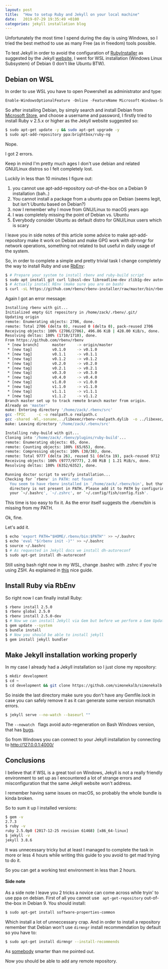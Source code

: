 ```yaml
---
layout: post
title:  "How to setup Ruby and Jekyll on your local machine"
date:   2019-07-29 19:35:49 +0100
categories: jekyll installation blog
---
```


Unfortunately the most time I spend during the day is using Windows, so I tried the best method to use as many Free (as in freedom) tools possible. 

To test Jekyll in order to avoid the configuration of [RubyInstaller](https://rubyinstaller.org/) as suggested by the Jekyll [website](https://jekyllrb.com/docs/installation/windows/), I went for WSL installation (Windows Linux Subsystem) of Debian (I don't like Ubuntu BTW).

## Debian on WSL
In order to use WSL you have to open Powershell as administrator and type:

```powershell
Enable-WindowsOptionalFeature -Online -FeatureName Microsoft-Windows-Subsystem-Linux
```

So after installing Debian, by simply search and install Debian from [Microsoft Store](https://www.microsoft.com/store/productId/9MSVKQC78PK6), and choose a username and password, I firstly tried to install Ruby v 2.5.x or higher as the Jekyll website suggested so:
```bash
$ sudo apt-get update -y && sudo apt-get upgrade -y
$ sudo apt-add-repository ppa:brightbox/ruby-ng
```
Nope.

I got 2 errors.

Keep in mind I'm pretty much ages I don't use debian and related GNU/Linux distros so I felt completely lost. 

Luckily in less than 10 minutes I figure out:

1. you cannot use apt-add-repository out-of-the-box on a Debian 9 installation (bah..)
2. You cannot install a package from a ubuntu ppa on Debian (seems legit, but isn't Ubuntu based on Debian?)
3. now I remember why I move from GNU/Linux to macOS years ago
4. I was completely missing the point of Debian vs. Ubuntu
5. Everybody consider Ubuntu as default distro for GNU/Linux users which is scary 

I leave you in side notes of this article some advice to make apt-add-repository make it work on Debian and make GPG work with dirmngr for network operations, something not related to but useful in daily usage of the system.  

So, in order to complete a simple and pretty trivial task I change completely the way to install Ruby and use [RbEnv](https://github.com/rbenv/rbenv):
```bash
$ # Prepare your system to install rbenv and ruby-build script
$ sudo apt install git curl libssl-dev libreadline-dev zlib1g-dev autoconf bison build-essential libyaml-dev libreadline-dev libncurses5-dev libffi-dev libgdbm-dev
$ # Actually install REnv (make sure you are on bash)
$ curl -sL https://github.com/rbenv/rbenv-installer/raw/master/bin/rbenv-installer | bash -
```
Again I got an error message:
```bash
Installing rbenv with git...
Initialized empty Git repository in /home/zack/.rbenv/.git/
Updating origin
remote: Enumerating objects: 2706, done.
remote: Total 2706 (delta 0), reused 0 (delta 0), pack-reused 2706
Receiving objects: 100% (2706/2706), 496.86 KiB | 428.00 KiB/s, done.
Resolving deltas: 100% (1710/1710), done.
From https://github.com/rbenv/rbenv
 * [new branch]      master     -> origin/master
 * [new tag]         v0.1.0     -> v0.1.0
 * [new tag]         v0.1.1     -> v0.1.1
 * [new tag]         v0.1.2     -> v0.1.2
 * [new tag]         v0.2.0     -> v0.2.0
 * [new tag]         v0.2.1     -> v0.2.1
 * [new tag]         v0.3.0     -> v0.3.0
 * [new tag]         v0.4.0     -> v0.4.0
 * [new tag]         v1.0.0     -> v1.0.0
 * [new tag]         v1.1.0     -> v1.1.0
 * [new tag]         v1.1.1     -> v1.1.1
 * [new tag]         v1.1.2     -> v1.1.2
Branch master set up to track remote branch master from origin.
Already on 'master'
make: Entering directory '/home/zack/.rbenv/src'
gcc -fPIC     -c -o realpath.o realpath.c
gcc -shared -Wl,-soname,../libexec/rbenv-realpath.dylib  -o ../libexec/rbenv-realpath.dylib realpath.o
make: Leaving directory '/home/zack/.rbenv/src'

Installing ruby-build with git...
Cloning into '/home/zack/.rbenv/plugins/ruby-build'...
remote: Enumerating objects: 65, done.
remote: Counting objects: 100% (65/65), done.
remote: Compressing objects: 100% (38/38), done.
remote: Total 9777 (delta 26), reused 51 (delta 19), pack-reused 9712
Receiving objects: 100% (9777/9777), 2.08 MiB | 1.21 MiB/s, done.
Resolving deltas: 100% (6352/6352), done.

Running doctor script to verify installation...
Checking for `rbenv' in PATH: not found
  You seem to have rbenv installed in `/home/zack/.rbenv/bin', but that
  directory is not present in PATH. Please add it to PATH by configuring
  your `~/.bashrc', `~/.zshrc', or `~/.config/fish/config.fish'.
```
This time is too easy to fix it. 
As the error itself suggests the .rbenv/bin is missing from my PATH. 

Ok, fine. 

Let's add it.

```bash
$ echo 'export PATH="$HOME/.rbenv/bin:$PATH"' >> ~/.bashrc
$ echo 'eval "$(rbenv init -)"' >> ~/.bashrc
$ source ~/.bashrc
$ # As requested in Jekyll docs we install dh-autoreconf
$ sudo apt-get install dh-autoreconf  
```
Still using bash right now in my WSL, change .bashrc with .zshrc if you're using ZSH.
As explained in [this](https://linuxize.com/post/how-to-install-ruby-on-debian-9/) nice guide.

## Install Ruby via RbEnv

So right now I can finally install Ruby:
```bash
$ rbenv install 2.5.0 
$ rbenv global 2.5.0
$ rbenv install 2.5.0-dev
$ # Now we can install Jekyll via Gem but before we perform a Gem Update
$ gem update --system
$ bundle install
$ # Now you should be able to install jekyll
$ gem install jekyll bundler
```
## Make Jekyll installation working properly

In my case I already had a Jekyll installation so I just clone my repository:
```bash
$ mkdir development
$ cd ~
$ cd development && git clone https://github.com/simonekalb/simonekalb.github.io.git
```
So inside the last directory make sure you don't have any Gemfile.lock in case you can safely remove it as it can generate some version mismatch errors.
```bash
$ jekyll serve --no-watch --baseurl ""
```
The ```--nowatch ``` flags avoid auto-regeneration on Bash Windows version, that has [bugs](https://github.com/Microsoft/BashOnWindows/issues/216).

So from Windows you can connect to your Jekyll installation by connecting to http://127.0.0.1:4000/

## Conclusions

I believe that if WSL is a great tool on Windows, Jekyll is not a really friendly environment to set up as I encountered a lot of strange errors and misconfiguration that the same Jekyll website won't address.

I remember having same issues on macOS, so probably the whole bundle is kinda broken. 

So to sum it up I installed versions:
```bash
$ gem -v
2.7.3
$ ruby -v
ruby 2.5.0p0 (2017-12-25 revision 61468) [x86_64-linux]
$ jekyll -v
jekyll 3.8.6
```
It was unnecessary tricky but at least I managed to complete the task in more or less 4 hours while writing this guide to you avoid to get mad trying to do it. 

So you can get a working test environment in less than 2 hours. 

#### Side note

As a side note I leave you 2 tricks a novice can come across while tryin' to use ppa on debian.
First of all you cannot use ```
apt-get-repository``` out-of-the-box in Debian 9.
You should install:
```bash
$ sudo apt-get install software-properties-common
```
Which install a lot of unneccessary crap.
And in order to install a repository remember that Debian won't use ```dirmngr``` install recommendation by default so you have to:

```bash
$ sudo apt-get install dirmngr --install-recommends
```
As [somebody](https://blog.sleeplessbeastie.eu/2017/11/02/how-to-fix-missing-dirmngr/) smarter than me pointed out.

Now you should be able to add any remote repository.